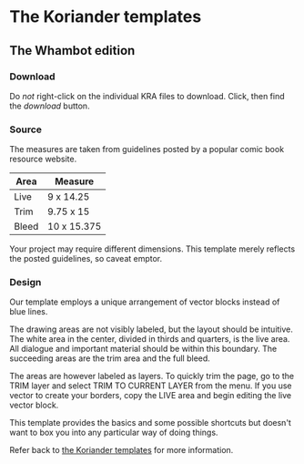 # The Koriander templates

## The Whambot edition

### Download

Do *not* right-click on the individual KRA files to download. Click, then find the *download* button.

### Source

The measures are taken from guidelines posted by a popular comic book resource website.

Area    | Measure
------- | -----------
Live    | 9 x 14.25
Trim    | 9.75 x 15
Bleed   | 10 x 15.375

Your project may require different dimensions. This template merely reflects the posted guidelines, so caveat emptor.

### Design

Our template employs a unique arrangement of vector blocks instead of blue lines.

The drawing areas are not visibly labeled, but the layout should be intuitive. The white area in the center, divided in thirds and quarters, is the live area. All dialogue and important material should be within this boundary. The succeeding areas are the trim area and the full bleed.

The areas are however labeled as layers. To quickly trim the page, go to the TRIM layer and select TRIM TO CURRENT LAYER from the menu. If you use vector to create your borders, copy the LIVE area and begin editing the live vector block.

This template provides the basics and some possible shortcuts but doesn't want to box you into any particular way of doing things.

Refer back to [the Koriander templates](https://github.com/ko-koriander/ko-templates#readme) for more information.
